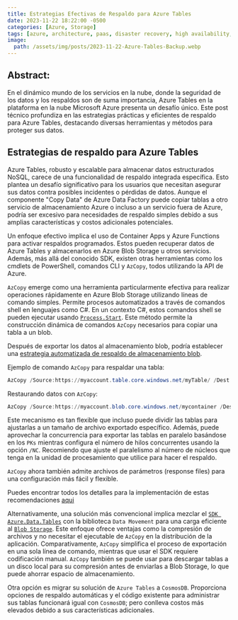 ```yaml
---
title: Estrategias Efectivas de Respaldo para Azure Tables
date: 2023-11-22 18:22:00 -0500
categories: [Azure, Storage]
tags: [azure, architecture, paas, disaster recovery, high availability, backup, azure tables, azure storage]
image:
  path: /assets/img/posts/2023-11-22-Azure-Tables-Backup.webp
---
```


## Abstract:
En el dinámico mundo de los servicios en la nube, donde la seguridad de los datos y los respaldos son de suma importancia, Azure Tables en la plataforma en la nube Microsoft Azure presenta un desafío único. Este post técnico profundiza en las estrategias prácticas y eficientes de respaldo para Azure Tables, destacando diversas herramientas y métodos para proteger sus datos.

## Estrategias de respaldo para Azure Tables
Azure Tables, robusto y escalable para almacenar datos estructurados NoSQL, carece de una funcionalidad de respaldo integrada específica. Esto plantea un desafío significativo para los usuarios que necesitan asegurar sus datos contra posibles incidentes o pérdidas de datos. Aunque el componente "Copy Data" de Azure Data Factory puede copiar tablas a otro servicio de almacenamiento Azure o incluso a un servicio fuera de Azure, podría ser excesivo para necesidades de respaldo simples debido a sus amplias características y costos adicionales potenciales.

Un enfoque efectivo implica el uso de Container Apps y Azure Functions para activar respaldos programados. Estos pueden recuperar datos de Azure Tables y almacenarlos en Azure Blob Storage u otros servicios. Además, más allá del conocido SDK, existen otras herramientas como los cmdlets de PowerShell, comandos CLI y `AzCopy`, todos utilizando la API de Azure.

`AzCopy` emerge como una herramienta particularmente efectiva para realizar operaciones rápidamente en Azure Blob Storage utilizando líneas de comando simples. Permite procesos automatizados a través de comandos shell en lenguajes como C#. En un contexto C#, estos comandos shell se pueden ejecutar usando [`Process.Start`](https://learn.microsoft.com/en-us/dotnet/api/system.diagnostics.process.start?view=net-8.0). Este método permite la construcción dinámica de comandos `AzCopy` necesarios para copiar una tabla a un blob.

Después de exportar los datos al almacenamiento blob, podría establecer una [estrategia automatizada de respaldo de almacenamiento blob](https://learn.microsoft.com/en-us/azure/backup/blob-backup-overview).

Ejemplo de comando `AzCopy` para respaldar una tabla:

```PowerShell
AzCopy /Source:https://myaccount.table.core.windows.net/myTable/ /Dest:https://myaccount.blob.core.windows.net/mycontainer/ /SourceKey:key1 /DestKey:key2
```

Restaurando datos con `AzCopy`:

``` PowerShell
AzCopy /Source:https://myaccount.blob.core.windows.net/mycontainer /Dest:https://myaccount.table.core.windows.net/mytable /SourceKey:key1 /DestKey:key2 /Manifest:"myaccount_mytable_20140103T112020.manifest" /EntityOperation:"InsertOrReplace" 
```

Este mecanismo es tan flexible que incluso puede dividir las tablas para ajustarlas a un tamaño de archivo exportado específico. Además, puede aprovechar la concurrencia para exportar las tablas en paralelo basándose en los `PKs` mientras configura el número de hilos concurrentes usando la opción `/NC`. Recomiendo que ajuste el paralelismo al número de núcleos que tenga en la unidad de procesamiento que utilice para hacer el respaldo.

`AzCopy` ahora también admite archivos de parámetros (response files) para una configuración más fácil y flexible.

Puedes encontrar todos los detalles para la implementación de estas recomendaciones [aqui](https://learn.microsoft.com/en-us/previous-versions/azure/storage/storage-use-azcopy#export-data-from-table-storage)

Alternativamente, una solución más convencional implica mezclar el [`SDK Azure.Data.Tables`](https://www.nuget.org/packages/Azure.Data.Tables) con la biblioteca `Data Movement` para una carga eficiente al [`Blob Storage`](https://github.com/Azure/azure-storage-net-data-movement). Este enfoque ofrece ventajas como la compresión de archivos y no necesitar el ejecutable de `AzCopy` en la distribución de la aplicación. Comparativamente, `AzCopy` simplifica el proceso de exportación en una sola línea de comando, mientras que usar el SDK requiere codificación manual. `AzCopy` también se puede usar para descargar tablas a un disco local para su compresión antes de enviarlas a Blob Storage, lo que puede ahorrar espacio de almacenamiento.

Otra opción es migrar su solución de `Azure Tables` a `CosmosDB`. Proporciona opciones de respaldo automáticas y el código existente para administrar sus tablas funcionará igual con `CosmosDB`; pero conlleva costos más elevados debido a sus características adicionales.




